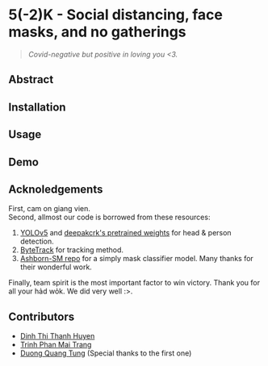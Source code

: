 # 5(-2)K - Social distancing, face masks, and no gatherings
> _Covid-negative but positive in loving you <3._

## Abstract  
## Installation  
## Usage  
## Demo  
## Acknoledgements  
First, cam on giang vien.  
Second, allmost our code is borrowed from these resources:
1.  [YOLOv5](https://github.com/ultralytics/yolov5) and [deepakcrk's pretrained weights](https://github.com/deepakcrk/yolov5-crowdhuman) for head & person detection.
2.  [ByteTrack](https://github.com/ifzhang/ByteTrack) for tracking method.
3.  [Ashborn-SM repo](https://github.com/Ashborn-SM/Face-Mask-Detection-Pytorch) for a simply mask classifier model.
Many thanks for their wonderful work.  

Finally, team spirit is the most important factor to win victory. Thank you for all your hảd wỏk. We did very well :>.
## Contributors
- [Dinh Thi Thanh Huyen](https://github.com/dtthuyen)
- [Trinh Phan Mai Trang](https://github.com/Trang2101)
- [Duong Quang Tung](https://github.com/tungdop2) (Special thanks to the first one)
